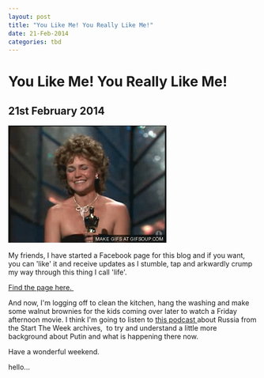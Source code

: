 ```yaml
---
layout: post
title: "You Like Me! You Really Like Me!"
date: 21-Feb-2014
categories: tbd
---
```


# You Like Me! You Really Like Me!

## 21st February 2014

<img class="photo-horiz" src="/images/2014/02/you-like-me-o.gif" />

My friends,   I have started a Facebook page for this blog and if you want, you can 'like' it and receive updates as I stumble, tap and arkwardly crump my way through this thing I call 'life'.

<a href="https://www.facebook.com/mogantosh">Find the page here. </a>

And now, I'm logging off to clean the kitchen, hang the washing and make some walnut brownies for the kids coming over later to watch a Friday afternoon movie. I think I'm going to listen to <a href="http://www.bbc.co.uk/programmes/b02m2g5c">this podcast </a>about Russia from the Start The Week archives,  to try and understand a little more background about Putin and what is happening there now.

Have a wonderful weekend.

 

 

 

hello...

 
